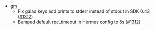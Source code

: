 <!-- markdown-link-check-disable-next-line -->

*   [gm](scripts/gm)
    *   Fix gaiad keys add prints to stderr instead of stdout in SDK 0.43 ([#1312])
    *   Bumped default rpc\_timeout in Hermes config to 5s ([#1312])

[#1312]: https://github.com/informalsystems/ibc-rs/issues/1312
